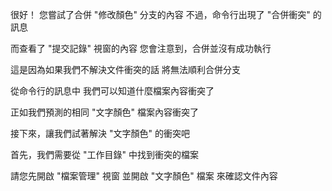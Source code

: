 很好！
您嘗試了合併 "修改顏色" 分支的內容
不過，命令行出現了 "合併衝突" 的訊息

而查看了 "提交記錄" 視窗的內容
您會注意到，合併並沒有成功執行

這是因為如果我們不解決文件衝突的話
將無法順利合併分支

從命令行的訊息中
我們可以知道什麼檔案內容衝突了

正如我們預測的相同
"文字顏色" 檔案內容衝突了

接下來，讓我們試著解決 "文字顏色" 的衝突吧

首先，我們需要從 "工作目錄" 中找到衝突的檔案

請您先開啟 "檔案管理" 視窗
並開啟 "文字顏色" 檔案
來確認文件內容